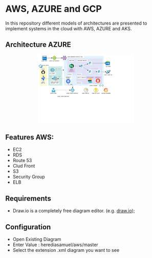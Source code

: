 # AWS, AZURE and GCP
In this repository different models of architectures are presented to implement systems in the cloud with AWS, AZURE and AKS.

## Architecture AZURE
<p align="center">
  <img src="Microservices-AKS-Azure-Kubernetes-Service.PNG" alt="Elastic products" style="width: 300px;"/>
</p>

## Features AWS:
* EC2
* RDS
* Route 53
* Clud Front
* S3
* Security Group
* ELB

## Requirements
* Draw.io is a completely free diagram editor. (e.g. [draw.io](https://www.draw.io/));


## Configuration
*  Open Existing Diagram
*  Enter Value : herediasamuel/aws/master
*  Select the extension .xml diagram you want to see 
